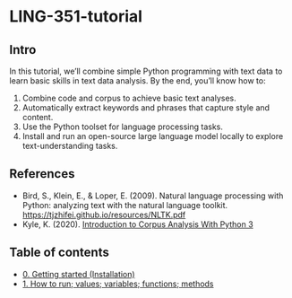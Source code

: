 # LING-351-tutorial

## Intro

In this tutorial, we’ll combine simple Python programming with text data to learn basic skills in text data analysis. By the end, you’ll know how to:

1. Combine code and corpus to achieve basic text analyses.  
2. Automatically extract keywords and phrases that capture style and content.  
3. Use the Python toolset for language processing tasks.
4. Install and run an open-source large language model locally to explore text-understanding tasks.  

## References
- Bird, S., Klein, E., & Loper, E. (2009). Natural language processing with Python: analyzing text with the natural language toolkit. https://tjzhifei.github.io/resources/NLTK.pdf
- Kyle, K. (2020). [Introduction to Corpus Analysis With Python 3](https://kristopherkyle.github.io/corpus-analysis-python/)

## Table of contents

- [0. Getting started (Installation)](0.md)
- [1. How to run; values; variables; functions; methods](1.md)
